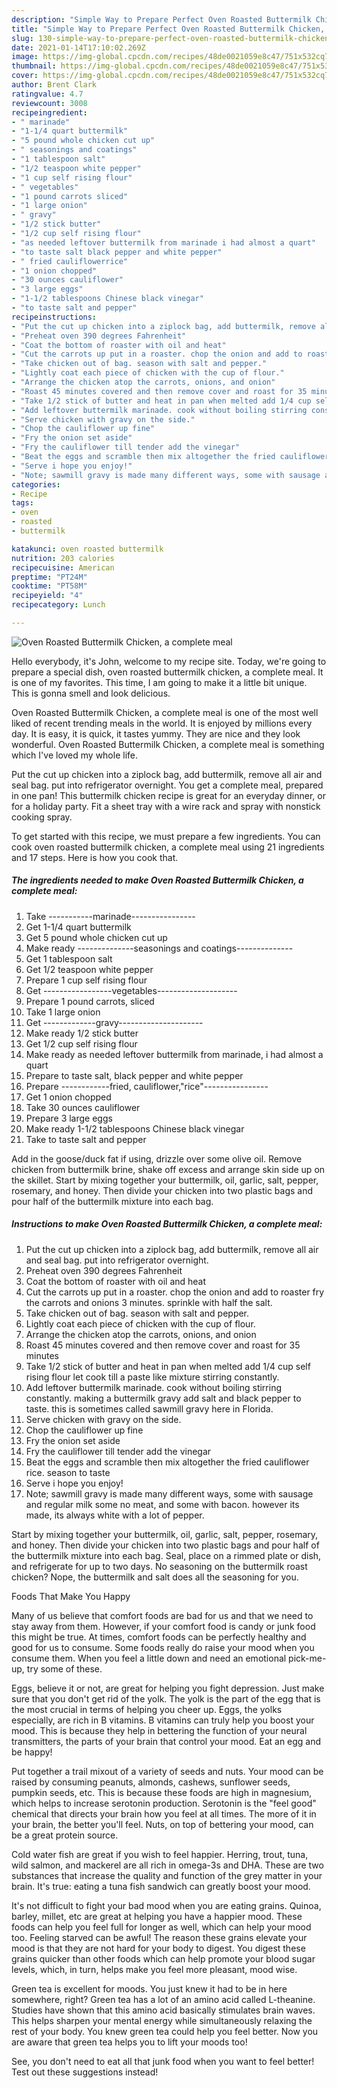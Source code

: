 ```yaml
---
description: "Simple Way to Prepare Perfect Oven Roasted Buttermilk Chicken, a complete meal"
title: "Simple Way to Prepare Perfect Oven Roasted Buttermilk Chicken, a complete meal"
slug: 130-simple-way-to-prepare-perfect-oven-roasted-buttermilk-chicken-a-complete-meal
date: 2021-01-14T17:10:02.269Z
image: https://img-global.cpcdn.com/recipes/48de0021059e8c47/751x532cq70/oven-roasted-buttermilk-chicken-a-complete-meal-recipe-main-photo.jpg
thumbnail: https://img-global.cpcdn.com/recipes/48de0021059e8c47/751x532cq70/oven-roasted-buttermilk-chicken-a-complete-meal-recipe-main-photo.jpg
cover: https://img-global.cpcdn.com/recipes/48de0021059e8c47/751x532cq70/oven-roasted-buttermilk-chicken-a-complete-meal-recipe-main-photo.jpg
author: Brent Clark
ratingvalue: 4.7
reviewcount: 3008
recipeingredient:
- " marinade"
- "1-1/4 quart buttermilk"
- "5 pound whole chicken cut up"
- " seasonings and coatings"
- "1 tablespoon salt"
- "1/2 teaspoon white pepper"
- "1 cup self rising flour"
- " vegetables"
- "1 pound carrots sliced"
- "1 large onion"
- " gravy"
- "1/2 stick butter"
- "1/2 cup self rising flour"
- "as needed leftover buttermilk from marinade i had almost a quart"
- "to taste salt black pepper and white pepper"
- " fried cauliflowerrice"
- "1 onion chopped"
- "30 ounces cauliflower"
- "3 large eggs"
- "1-1/2 tablespoons Chinese black vinegar"
- "to taste salt and pepper"
recipeinstructions:
- "Put the cut up chicken into a ziplock bag, add buttermilk, remove all air and seal bag. put into refrigerator overnight."
- "Preheat oven 390 degrees Fahrenheit"
- "Coat the bottom of roaster with oil and heat"
- "Cut the carrots up put in a roaster. chop the onion and add to roaster fry the carrots and onions 3 minutes. sprinkle with half the salt."
- "Take chicken out of bag. season with salt and pepper."
- "Lightly coat each piece of chicken with the cup of flour."
- "Arrange the chicken atop the carrots, onions, and onion"
- "Roast 45 minutes covered and then remove cover and roast for 35 minutes"
- "Take 1/2 stick of butter and heat in pan when melted add 1/4 cup self rising flour let cook till a paste like mixture stirring constantly."
- "Add leftover buttermilk marinade. cook without boiling stirring constantly. making a buttermilk gravy add salt and black pepper to taste. this is sometimes called sawmill gravy here in Florida."
- "Serve chicken with gravy on the side."
- "Chop the cauliflower up fine"
- "Fry the onion set aside"
- "Fry the cauliflower till tender add the vinegar"
- "Beat the eggs and scramble then mix altogether the fried cauliflower rice. season to taste"
- "Serve i hope you enjoy!"
- "Note; sawmill gravy is made many different ways, some with sausage and regular milk some no meat, and some with bacon. however its made, its always white with a lot of pepper."
categories:
- Recipe
tags:
- oven
- roasted
- buttermilk

katakunci: oven roasted buttermilk 
nutrition: 203 calories
recipecuisine: American
preptime: "PT24M"
cooktime: "PT58M"
recipeyield: "4"
recipecategory: Lunch

---
```



![Oven Roasted Buttermilk Chicken, a complete meal](https://img-global.cpcdn.com/recipes/48de0021059e8c47/751x532cq70/oven-roasted-buttermilk-chicken-a-complete-meal-recipe-main-photo.jpg)

Hello everybody, it's John, welcome to my recipe site. Today, we're going to prepare a special dish, oven roasted buttermilk chicken, a complete meal. It is one of my favorites. This time, I am going to make it a little bit unique. This is gonna smell and look delicious.

Oven Roasted Buttermilk Chicken, a complete meal is one of the most well liked of recent trending meals in the world. It is enjoyed by millions every day. It is easy, it is quick, it tastes yummy. They are nice and they look wonderful. Oven Roasted Buttermilk Chicken, a complete meal is something which I've loved my whole life.

Put the cut up chicken into a ziplock bag, add buttermilk, remove all air and seal bag. put into refrigerator overnight. You get a complete meal, prepared in one pan! This buttermilk chicken recipe is great for an everyday dinner, or for a holiday party. Fit a sheet tray with a wire rack and spray with nonstick cooking spray.


To get started with this recipe, we must prepare a few ingredients. You can cook oven roasted buttermilk chicken, a complete meal using 21 ingredients and 17 steps. Here is how you cook that.

<!--inarticleads1-->

##### The ingredients needed to make Oven Roasted Buttermilk Chicken, a complete meal:

1. Take  -----------marinade----------------
1. Get 1-1/4 quart buttermilk
1. Get 5 pound whole chicken cut up
1. Make ready  --------------seasonings and coatings--------------
1. Get 1 tablespoon salt
1. Get 1/2 teaspoon white pepper
1. Prepare 1 cup self rising flour
1. Get  -----------------vegetables--------------------
1. Prepare 1 pound carrots, sliced
1. Take 1 large onion
1. Get  -------------gravy---------------------
1. Make ready 1/2 stick butter
1. Get 1/2 cup self rising flour
1. Make ready as needed leftover buttermilk from marinade, i had almost a quart
1. Prepare to taste salt, black pepper and white pepper
1. Prepare  ------------fried, cauliflower,&#34;rice&#34;----------------
1. Get 1 onion chopped
1. Take 30 ounces cauliflower
1. Prepare 3 large eggs
1. Make ready 1-1/2 tablespoons Chinese black vinegar
1. Take to taste salt and pepper


Add in the goose/duck fat if using, drizzle over some olive oil. Remove chicken from buttermilk brine, shake off excess and arrange skin side up on the skillet. Start by mixing together your buttermilk, oil, garlic, salt, pepper, rosemary, and honey. Then divide your chicken into two plastic bags and pour half of the buttermilk mixture into each bag. 

<!--inarticleads2-->

##### Instructions to make Oven Roasted Buttermilk Chicken, a complete meal:

1. Put the cut up chicken into a ziplock bag, add buttermilk, remove all air and seal bag. put into refrigerator overnight.
1. Preheat oven 390 degrees Fahrenheit
1. Coat the bottom of roaster with oil and heat
1. Cut the carrots up put in a roaster. chop the onion and add to roaster fry the carrots and onions 3 minutes. sprinkle with half the salt.
1. Take chicken out of bag. season with salt and pepper.
1. Lightly coat each piece of chicken with the cup of flour.
1. Arrange the chicken atop the carrots, onions, and onion
1. Roast 45 minutes covered and then remove cover and roast for 35 minutes
1. Take 1/2 stick of butter and heat in pan when melted add 1/4 cup self rising flour let cook till a paste like mixture stirring constantly.
1. Add leftover buttermilk marinade. cook without boiling stirring constantly. making a buttermilk gravy add salt and black pepper to taste. this is sometimes called sawmill gravy here in Florida.
1. Serve chicken with gravy on the side.
1. Chop the cauliflower up fine
1. Fry the onion set aside
1. Fry the cauliflower till tender add the vinegar
1. Beat the eggs and scramble then mix altogether the fried cauliflower rice. season to taste
1. Serve i hope you enjoy!
1. Note; sawmill gravy is made many different ways, some with sausage and regular milk some no meat, and some with bacon. however its made, its always white with a lot of pepper.


Start by mixing together your buttermilk, oil, garlic, salt, pepper, rosemary, and honey. Then divide your chicken into two plastic bags and pour half of the buttermilk mixture into each bag. Seal, place on a rimmed plate or dish, and refrigerate for up to two days. No seasoning on the buttermilk roast chicken? Nope, the buttermilk and salt does all the seasoning for you. 

Foods That Make You Happy


Many of us believe that comfort foods are bad for us and that we need to stay away from them. However, if your comfort food is candy or junk food this might be true. At times, comfort foods can be perfectly healthy and good for us to consume. Some foods really do raise your mood when you consume them. When you feel a little down and need an emotional pick-me-up, try some of these.

Eggs, believe it or not, are great for helping you fight depression. Just make sure that you don't get rid of the yolk. The yolk is the part of the egg that is the most crucial in terms of helping you cheer up. Eggs, the yolks especially, are rich in B vitamins. B vitamins can truly help you boost your mood. This is because they help in bettering the function of your neural transmitters, the parts of your brain that control your mood. Eat an egg and be happy!

Put together a trail mixout of a variety of seeds and nuts. Your mood can be raised by consuming peanuts, almonds, cashews, sunflower seeds, pumpkin seeds, etc. This is because these foods are high in magnesium, which helps to increase serotonin production. Serotonin is the "feel good" chemical that directs your brain how you feel at all times. The more of it in your brain, the better you'll feel. Nuts, on top of bettering your mood, can be a great protein source.

Cold water fish are great if you wish to feel happier. Herring, trout, tuna, wild salmon, and mackerel are all rich in omega-3s and DHA. These are two substances that increase the quality and function of the grey matter in your brain. It's true: eating a tuna fish sandwich can greatly boost your mood. 

It's not difficult to fight your bad mood when you are eating grains. Quinoa, barley, millet, etc are great at helping you have a happier mood. These foods can help you feel full for longer as well, which can help your mood too. Feeling starved can be awful! The reason these grains elevate your mood is that they are not hard for your body to digest. You digest these grains quicker than other foods which can help promote your blood sugar levels, which, in turn, helps make you feel more pleasant, mood wise.

Green tea is excellent for moods. You just knew it had to be in here somewhere, right? Green tea has a lot of an amino acid called L-theanine. Studies have shown that this amino acid basically stimulates brain waves. This helps sharpen your mental energy while simultaneously relaxing the rest of your body. You knew green tea could help you feel better. Now you are aware that green tea helps you to lift your moods too!

See, you don't need to eat all that junk food when you want to feel better! Test out  these suggestions  instead!

